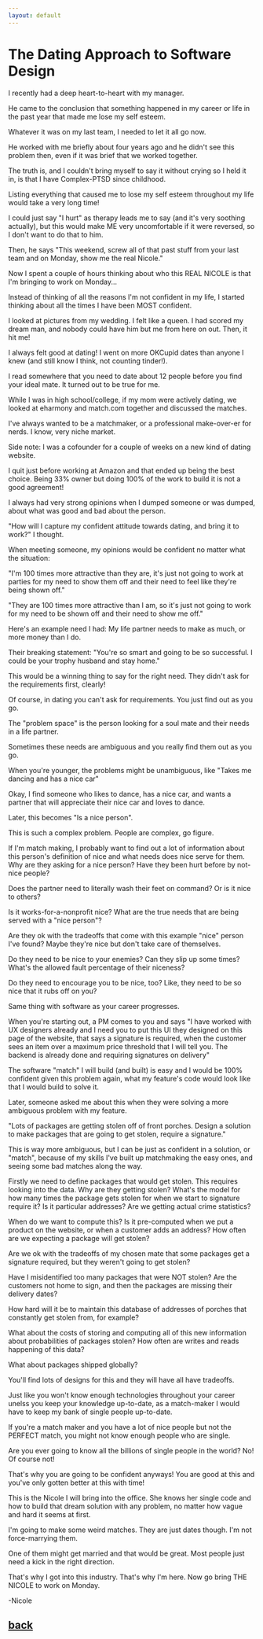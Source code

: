 ```yaml
---
layout: default
---
```


# The Dating Approach to Software Design

I recently had a deep heart-to-heart with my manager.

He came to the conclusion that something happened in my career or life in the past year that made me lose my self esteem.

Whatever it was on my last team, I needed to let it all go now.

He worked with me briefly about four years ago and he didn't see this problem then, even if it was brief that we worked together.

The truth is, and I couldn't bring myself to say it without crying so I held it in, is that I have Complex-PTSD since childhood.

Listing everything that caused me to lose my self esteem throughout my life would take a very long time!

I could just say "I hurt" as therapy leads me to say (and it's very soothing actually), but this would make ME very uncomfortable if it were reversed, so I don't want to do that to him.

Then, he says "This weekend, screw all of that past stuff from your last team and on Monday, show me the real Nicole."

Now I spent a couple of hours thinking about who this REAL NICOLE is that I'm bringing to work on Monday...

Instead of thinking of all the reasons I'm not confident in my life, I started thinking about all the times I have been MOST confident.

I looked at pictures from my wedding.  I felt like a queen.  I had scored my dream man, and nobody could have him but me from here on out.  Then, it hit me!

I always felt good at dating! I went on more OKCupid dates than anyone I knew (and still know I think, not counting tinder!).

I read somewhere that you need to date about 12 people before you find your ideal mate.  It turned out to be true for me.

While I was in high school/college, if my mom were actively dating, we looked at eharmony and match.com together and discussed the matches.

I've always wanted to be a matchmaker, or a professional make-over-er for nerds.  I know, very niche market.

Side note: I was a cofounder for a couple of weeks on a new kind of dating website.

I quit just before working at Amazon and that ended up being the best choice.  Being 33% owner but doing 100% of the work to build it is not a good agreement!

I always had very strong opinions when I dumped someone or was dumped, about what was good and bad about the person.

"How will I capture my confident attitude towards dating, and bring it to work?"  I thought.

When meeting someone, my opinions would be confident no matter what the situation:

"I'm 100 times more attractive than they are, it's just not going to work at parties for my need to show them off and
their need to feel like they're being shown off."

"They are 100 times more attractive than I am, so it's just not going to work for my need to be shown off and
their need to show me off."

Here's an example need I had: My life partner needs to make as much, or more money than I do.

Their breaking statement: "You're so smart and going to be so successful. I could be your trophy husband and stay home."

This would be a winning thing to say for the right need.  They didn't ask for the requirements first, clearly!

Of course, in dating you can't ask for requirements. You just find out as you go.

The "problem space" is the person looking for a soul mate and their needs in a life partner.

Sometimes these needs are ambiguous and you really find them out as you go.

When you're younger, the problems might be unambiguous, like "Takes me dancing and has a nice car"

Okay, I find someone who likes to dance, has a nice car, and wants a partner that will appreciate their nice car and loves to dance.

Later, this becomes "Is a nice person".

This is such a complex problem.  People are complex, go figure.

If I'm match making, I probably want to find out a lot of information about this person's definition of nice and what needs does nice serve for them.  Why are they asking for a nice person?  Have they been hurt before by not-nice people?

Does the partner need to literally wash their feet on command?  Or is it nice to others?

Is it works-for-a-nonprofit nice?  What are the true needs that are being served with a "nice person"?

Are they ok with the tradeoffs that come with this example "nice" person I've found?  Maybe they're nice but don't take care of themselves.

Do they need to be nice to your enemies?  Can they slip up some times?  What's the allowed fault percentage of their niceness?

Do they need to encourage you to be nice, too?  Like, they need to be so nice that it rubs off on you?

Same thing with software as your career progresses.

When you're starting out, a PM comes to you and says
"I have worked with UX designers already and I need you to put this UI they designed on this page of the website, that says a signature is required,
 when the customer sees an item over a maximum price threshold that I will tell you. The backend is already done and requiring signatures on delivery"

The software "match" I will build (and built) is easy and I would be 100% confident given this problem again, what my feature's code would look like that I would build to solve it.

Later, someone asked me about this when they were solving a more ambiguous problem with my feature.

"Lots of packages are getting stolen off of front porches. Design a solution to make packages that are going to get stolen, require a signature."

This is way more ambiguous, but I can be just as confident in a solution, or "match", because of my skills I've built up matchmaking the easy ones, and seeing some bad matches along the way.

Firstly we need to define packages that would get stolen.  This requires looking into the data.  Why are they getting stolen?
What's the model for how many times the package gets stolen for when we start to signature require it?  Is it particular addresses?  Are we getting actual crime statistics?

When do we want to compute this?  Is it pre-computed when we put a product on the website, or when a customer adds an address?  How often are we expecting a package will get stolen?

Are we ok with the tradeoffs of my chosen mate that some packages get a signature required, but they weren't going to get stolen?

Have I misidentified too many packages that were NOT stolen?  Are the customers not home to sign, and then the packages are missing their delivery dates?

How hard will it be to maintain this database of addresses of porches that constantly get stolen from, for example?

What about the costs of storing and computing all of this new information about probabilities of packages stolen?  How often are writes and reads happening of this data?

What about packages shipped globally?

You'll find lots of designs for this and they will have all have tradeoffs.

Just like you won't know enough technologies throughout your career unelss you keep your knowledge up-to-date, as a match-maker I would have to keep my bank of single people up-to-date.

If you're a match maker and you have a lot of nice people but not the PERFECT match, you might not know enough people who are single.

Are you ever going to know all the billions of single people in the world? No! Of course not!

That's why you are going to be confident anyways!  You are good at this and you've only gotten better at this with time!

This is the Nicole I will bring into the office.  She knows her single code and how to build that dream solution with any problem, no matter how vague and hard it seems at first.

I'm going to make some weird matches.  They are just dates though.  I'm not force-marrying them.

One of them might get married and that would be great.  Most people just need a kick in the right direction.

That's why I got into this industry.  That's why I'm here.  Now go bring THE NICOLE to work on Monday.

-Nicole


[back](./)
---
